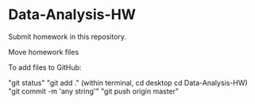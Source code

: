 # Data-Analysis-HW

Submit homework in this repository.

Move homework files 

To add files to GitHub: 

"git status"
"git add ." (within terminal, cd desktop cd Data-Analysis-HW)
"git commit -m 'any string'"
"git push origin master"
